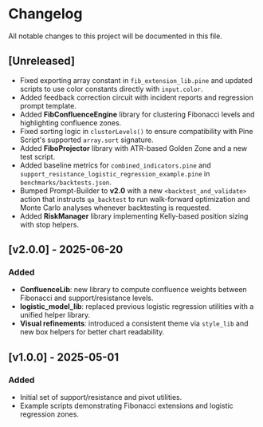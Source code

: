 # Changelog

All notable changes to this project will be documented in this file.

## [Unreleased]
- Fixed exporting array constant in `fib_extension_lib.pine` and
  updated scripts to use color constants directly with `input.color`.
- Added feedback correction circuit with incident reports and regression prompt template.
- Added **FibConfluenceEngine** library for clustering Fibonacci levels and highlighting confluence zones.
- Fixed sorting logic in `clusterLevels()` to ensure compatibility with Pine Script's
  supported `array.sort` signature.
- Added **FiboProjector** library with ATR-based Golden Zone and a new test script.
- Added baseline metrics for `combined_indicators.pine` and `support_resistance_logistic_regression_example.pine` in `benchmarks/backtests.json`.
- Bumped Prompt-Builder to **v2.0** with a new `<backtest_and_validate>` action
  that instructs `qa_backtest` to run walk-forward optimization and Monte Carlo
  analyses whenever backtesting is requested.
- Added **RiskManager** library implementing Kelly-based position sizing with stop helpers.

## [v2.0.0] - 2025-06-20
### Added
- **ConfluenceLib**: new library to compute confluence weights between Fibonacci and support/resistance levels.
- **logistic_model_lib**: replaced previous logistic regression utilities with a unified helper library.
- **Visual refinements**: introduced a consistent theme via `style_lib` and new box helpers for better chart readability.

## [v1.0.0] - 2025-05-01
### Added
- Initial set of support/resistance and pivot utilities.
- Example scripts demonstrating Fibonacci extensions and logistic regression zones.
